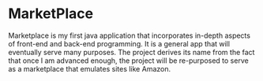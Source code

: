 # MarketPlace

Marketplace is my first java application that incorporates in-depth aspects of front-end and back-end programming. It is a general app that will eventually serve many purposes. The project derives its name from the fact that once I am advanced enough, the project will be re-purposed to serve as a marketplace that emulates sites like Amazon.

